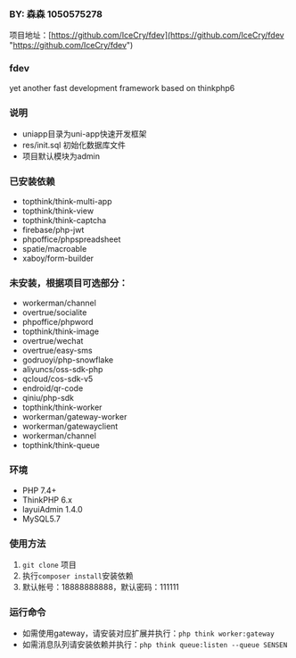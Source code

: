 ### BY: 森森 1050575278

项目地址：[https://github.com/IceCry/fdev](https://github.com/IceCry/fdev "https://github.com/IceCry/fdev")

### fdev

yet another fast development framework based on thinkphp6

### 说明

- uniapp目录为uni-app快速开发框架
- res/init.sql 初始化数据库文件
- 项目默认模块为admin


### 已安装依赖

- topthink/think-multi-app
- topthink/think-view
- topthink/think-captcha
- firebase/php-jwt
- phpoffice/phpspreadsheet
- spatie/macroable
- xaboy/form-builder


### 未安装，根据项目可选部分：

- workerman/channel
- overtrue/socialite
- phpoffice/phpword
- topthink/think-image
- overtrue/wechat
- overtrue/easy-sms
- godruoyi/php-snowflake
- aliyuncs/oss-sdk-php
- qcloud/cos-sdk-v5
- endroid/qr-code
- qiniu/php-sdk
- topthink/think-worker
- workerman/gateway-worker
- workerman/gatewayclient
- workerman/channel
- topthink/think-queue


### 环境

- PHP 7.4+
- ThinkPHP 6.x
- layuiAdmin 1.4.0
- MySQL5.7


### 使用方法

1. `git clone` 项目
2. 执行`composer install`安装依赖
3. 默认帐号：18888888888，默认密码：111111


### 运行命令

- 如需使用gateway，请安装对应扩展并执行：`php think worker:gateway`
- 如需消息队列请安装依赖并执行：`php think queue:listen --queue SENSEN`